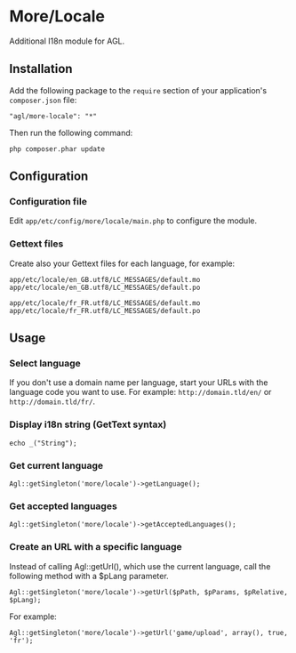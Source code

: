 More/Locale
===========

Additional I18n module for AGL.

## Installation

Add the following package to the `require` section of your application's `composer.json` file:

	"agl/more-locale": "*"

Then run the following command:

	php composer.phar update

## Configuration

### Configuration file

Edit `app/etc/config/more/locale/main.php` to configure the module.

### Gettext files

Create also your Gettext files for each language, for example:

`app/etc/locale/en_GB.utf8/LC_MESSAGES/default.mo`
`app/etc/locale/en_GB.utf8/LC_MESSAGES/default.po`

`app/etc/locale/fr_FR.utf8/LC_MESSAGES/default.mo`
`app/etc/locale/fr_FR.utf8/LC_MESSAGES/default.po`

## Usage

### Select language

If you don't use a domain name per language, start your URLs with the language code you want to use. For example: `http://domain.tld/en/` or  `http://domain.tld/fr/`.

### Display i18n string (GetText syntax)

	echo _("String");

### Get current language

	Agl::getSingleton('more/locale')->getLanguage();

### Get accepted languages

	Agl::getSingleton('more/locale')->getAcceptedLanguages();

### Create an URL with a specific language

Instead of calling Agl::getUrl(), which use the current language, call the following method with a $pLang parameter.

	Agl::getSingleton('more/locale')->getUrl($pPath, $pParams, $pRelative, $pLang);

For example:

	Agl::getSingleton('more/locale')->getUrl('game/upload', array(), true, 'fr');
